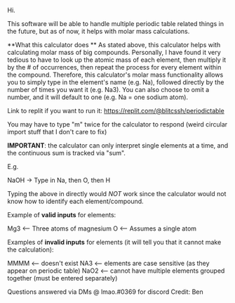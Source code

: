 Hi.

This software will be able to handle multiple periodic table related things in the future, but as of now, it helps with molar mass calculations.

**What this calculator does **
As stated above, this calculator helps with calculating molar mass of big compounds. Personally, I have found it very tedious to have to look up the atomic mass of each element, then multiply it by the # of occurrences, then repeat the process for every element within the compound. Therefore, this calculator's molar mass functionality allows you to simply type in the element's name (e.g. Na), followed directly by the number of times you want it (e.g. Na3). You can also choose to omit a number, and it will default to one (e.g. Na = one sodium atom).

Link to replit if you want to run it: https://replit.com/@blitcssh/periodictable

You may have to type "m" twice for the calculator to respond (weird circular import stuff that I don't care to fix)


**IMPORTANT**: the calculator can only interpret single elements at a time, and the continuous sum is tracked via "sum".

E.g. 

NaOH -> Type in Na, then O, then H

Typing the above in directly would *NOT* work since the calculator would not know how to identify each element/compound.


Example of **valid inputs** for elements:

Mg3 <-- Three atoms of magnesium
O <-- Assumes a single atom

Examples of **invalid inputs** for elements (it will tell you that it cannot make the calculation):

MMMM <-- doesn't exist
NA3 <-- elements are case sensitive (as they appear on periodic table)
NaO2 <-- cannot have multiple elements grouped together (must be entered separately)


Questions answered via DMs @ lmao.#0369 for discord
Credit: Ben
